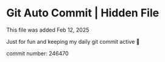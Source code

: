 # Git Auto Commit | Hidden File

This file was added Feb 12, 2025

Just for fun and keeping my daily git commit active 🤪

commit number: 246470
